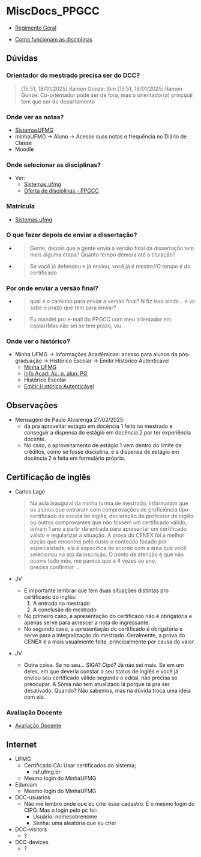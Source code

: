 # MiscDocs_PPGCC

- [Regimento Geral][Link_Regimento]

[Link_Regimento]: https://www2.ufmg.br/sods/Sods/Sobre-a-UFMG/Regimento-Geral

- [Como funcionam as disciplinas][Disciplinas]

[Disciplinas]: https://bit.ly/planilhaoppgcc

## Dúvidas

### Orientador do mestrado precisa ser do DCC?

> [15:51, 18/01/2025] Ramon Gonze: Sim
> [15:51, 18/01/2025] Ramon Gonze: Co-orientador pode ser de fora, mas o orientador(a) principal tem que ser do departamento

### Onde ver as notas?

- [SistemasUFMG][Historico-SistemasUFMG]
- minhaUFMG -> Aluno -> Acesse suas notas e frequência no Diário de Classe
- Moodle

[Historico-SistemasUFMG]: https://sistemas.ufmg.br/iapWeb/historico/historicoescolar/consultar/consultarHistoricoEscolar.do

### Onde selecionar as disciplinas?

- Ver:
  - [Sistemas.ufmg][Ofertas-SistemasUFMG]
  - [Oferta de disciplinas - PPGCC](https://ppgcc.dcc.ufmg.br/?s=oferta)

[Ofertas-SistemasUFMG]: https://sistemas.ufmg.br/iapWeb/matricula/ofertadeatividade/pesquisarturma/solicitarOfertaAtividade.do

### Matrícula

- [Sistemas.ufmg][Matricula-SistemasUFMG]

[Matricula-SistemasUFMG]: https://sistemas.ufmg.br/matriculapos/aluno/aluno.xhtml

### O que fazer depois de enviar a dissertação?

- > Gente, depois que a gente envia a versão final da dissertação tem mais alguma etapa? Quanto tempo demora até a titulação?
- > Se você já defendeu e já enviou, você já é mestre//O tempo é do certificado

### Por onde enviar a versão final?

- > qual é o caminho para enviar a versão final? N fiz isso ainda… e vc sabe o prazo que tem para enviar?
- > Eu mandei pro e-mail do PPGCC com meu orientador em cópia//Mas não sei se tem prazo, viu

### Onde ver o histórico?

- Minha UFMG -> Informações Acadêmicas: acesso para alunos da pós-graduação -> Histórico Escolar -> Emitir Histórico Autenticável
  - [Minha UFMG](https://sistemas.ufmg.br/portal/render.userLayoutRootNode.uP)
  - [Info Acad: Ac. p. alun. PG](https://sistemas.ufmg.br/iapWeb/index.jsp?nrs=2024711370)
  - Histórico Escolar
  - [Emitir Histórico Autenticável](https://sistemas.ufmg.br/iapWeb/historico/historicoescolar/consultar/emitirHistoricoAutenticavel.do)

## Observações

- Mensagem de Paulo Alvarenga 27/02/2025:
  - dá pra aproveitar estágio em docência 1 feito no mestrado e conseguir a dispensa do estágio em docência 2 por ter experiência docente.
  - No caso, o aproveitamento de estágio 1 vem dentro do limite de créditos, como se fosse disciplina, e a dispensa de estágio em docência 2 é feita em formulário próprio.

## Certificação de inglês

- Carlos Lage

  > Na aula inaugural da minha turma de mestrado, informaram que os alunos que entraram com comprovações de proficiência tipo certificado de escola de inglês, declaração de professor de inglês ou outros comprovantes que não fossem um certificado válido, tinham 1 ano a partir da entrada para apresentar um certificado válido e regularizar a situação.
  > A prova do CENEX foi a melhor opção que encontrei pelo custo e conteúdo focado por especialidade, ela é específica de acordo com a área que você selecionou no ato da inscrição.
  > O ponto de atenção é que não ocorre todo mês, me parece que é 4 vezes ao ano, precisa confirmar ...

- JV

  - É importante lembrar que tem duas situações distintas pro certificado do inglês:
    1. A entrada no mestrado
    2. A conclusão do mestrado
  - No primeiro caso, a apresentação do certificado não é obrigatória e apenas serve para acrescer a nota do ingressante.
  - No segundo caso, a apresentação do certificado é obrigatória e serve para a integralização do mestrado. Geralmente, a prova do CENEX é a mais usualmente feita, principalmente por causa do valor.

- JV
  - Outra coisa. Se no seu... SIGA? Cipó? Já não sei mais. Se em um deles, em que deveria constar o seu status de inglês e você já enviou seu certificado válido segundo o edital, não precisa se preocupar. A Sônia não tem atualizado lá porque tá pra ser desativado. Quando? Não sabemos, mas na dúvida troca uma ideia com ela.

### Avaliação Docente

- [Avaliação Docente](https://sistemas.ufmg.br/aluno-grad-avaliacao/acessoquestionarios/acessarQuestionarios.seam)

## Internet

- UFMG
  - Certificado CA: Usar certificados do sistema;
    - rsf.ufmg.br
  - Mesmo login do MinhaUFMG
- Eduroam
  - Mesmo login do MinhaUFMG
- DCC-usuarios
  - Não me lembro onde que eu criei esse cadastro. É o mesmo login do CIPÓ. Mas o login pelo pc foi:
    - Usuário: nomesobrenome
    - Senha: uma aleatória que eu criei
- DCC-visitors
  - ?
- DCC-devices
  - ?
